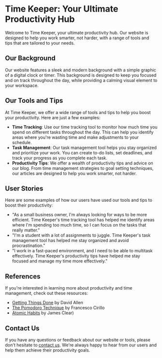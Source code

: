 <!--font:Roboto-->

# Time Keeper: Your Ultimate Productivity Hub

Welcome to Time Keeper, your ultimate productivity hub. Our website is designed to help you work smarter, not harder, with a range of tools and tips that are tailored to your needs.

## Our Background

Our website features a sleek and modern background with a simple graphic of a digital clock or timer. This background is designed to keep you focused and on track throughout the day, while providing a calming visual element to your workspace.

## Our Tools and Tips

At Time Keeper, we offer a wide range of tools and tips to help you boost your productivity. Here are just a few examples:

- **Time Tracking**: Use our time tracking tool to monitor how much time you spend on different tasks throughout the day. This can help you identify areas where you're wasting time and make adjustments to your schedule.
- **Task Management**: Our task management tool helps you stay organized and prioritize your work. You can create to-do lists, set deadlines, and track your progress as you complete each task.
- **Productivity Tips**: We offer a wealth of productivity tips and advice on our blog. From time management strategies to goal setting techniques, our articles are designed to help you work smarter, not harder.

## User Stories

Here are some examples of how our users have used our tools and tips to boost their productivity:

- "As a small business owner, I'm always looking for ways to be more efficient. Time Keeper's time tracking tool has helped me identify areas where I'm spending too much time, so I can focus on the tasks that really matter."
- "I'm a student with a lot of assignments to juggle. Time Keeper's task management tool has helped me stay organized and avoid procrastination."
- "I work in a fast-paced environment, and I need to be able to multitask effectively. Time Keeper's productivity tips have helped me stay focused and manage my time more effectively."

## References

If you're interested in learning more about productivity and time management, check out these resources:

- [Getting Things Done](#) by David Allen
- [The Pomodoro Technique](#) by Francesco Cirillo
- [Atomic Habits](#) by James Clear)

## Contact Us

If you have any questions or feedback about our website or tools, please don't hesitate to [contact us](#). We're always happy to hear from our users and help them achieve their productivity goals.

<!--

Write me content for website with wallpaper which alt text is:

"A wallpaper featuring a simple graphic of a digital clock or timer, with space for setting alarms and countdowns."

The name/title of the page should not be 1:1 copy of the alt text but rather a real content of the website which is using this wallpaper.

- Use markdown format 
- Start with heading
- Heading should be short and concise
- The content should look like a real website 
- The website should not be about the wallpaper, wallpaper is just a related background
- Heading should be contain work "wallpaper" or "background"
- Include real sections like references, contact, user stories, etc. use things relevant to the page purpose.
- Feel free to use structure like headings, bullets, numbering, blockquotes, paragraphs, horizontal lines, etc.
- You can use formatting like bold or _italic_
- You can include UTF-8 emojis
- Links should be only #hash anchors (and you can refer to the document itself)
- Do not include images


---


# Time Keeper: A Wallpaper for Your Productivity Needs

Welcome to Time Keeper, your go-to source for productivity tips and tools. Our website is designed to help you make the most of your time, whether you're a busy professional or a student trying to juggle multiple tasks.

## Our Wallpaper

Our wallpaper features a simple graphic of a digital clock or timer, with space for setting alarms and countdowns. This background is perfect for anyone who wants to stay focused and on track throughout the day. Whether you need to finish a project by a deadline or simply want to manage your time more effectively, our wallpaper can help you achieve your goals.

## How to Use Our Wallpaper

To use our wallpaper, simply download it from our website and set it as your desktop background. You can then customize the clock or timer to suit your needs. For example, you can set an alarm to remind you of an important meeting or deadline, or use the countdown feature to keep track of how much time you have left to complete a task.

## User Stories

Here are some examples of how our users have used our wallpaper to boost their productivity:

- "I'm a freelance writer, and I often struggle with procrastination. Since I started using Time Keeper's wallpaper, I've been able to stay focused and meet my deadlines more consistently."
- "As a college student, I have a lot of assignments to keep track of. Time Keeper's wallpaper has helped me stay organized and prioritize my work."
- "I work in a fast-paced environment, and I need to be able to multitask effectively. Time Keeper's wallpaper has helped me stay on top of my to-do list and avoid distractions."

## References

If you're interested in learning more about productivity and time management, check out these resources:

- [Getting Things Done](#) by David Allen
- [The Pomodoro Technique](#) by Francesco Cirillo
- [Atomic Habits](#) by James Clear

## Contact Us

If you have any questions or feedback about our website or wallpaper, please don't hesitate to [contact us](#). We're always happy to hear from our users and help them achieve their productivity goals.


---


Heading should not include word "wallpaper". The website should not be about the wallpaper itself, wallpaper is just a related background, rewrite whole content.


---


# Time Keeper: Boost Your Productivity with Our Tools and Tips

Welcome to Time Keeper, your ultimate resource for productivity tips and tools. We believe that time is our most valuable asset, and we're here to help you make the most of it.

## Our Background

Our website features a sleek and modern background with a simple graphic of a digital clock or timer. This background is designed to keep you focused and on track throughout the day. It's the perfect complement to our productivity tools and resources, which are designed to help you achieve your goals and manage your time more effectively.

## Our Tools and Tips

At Time Keeper, we offer a wide range of tools and tips to help you boost your productivity. Here are just a few examples:

- **Time Tracking**: Use our time tracking tool to monitor how much time you spend on different tasks throughout the day. This can help you identify areas where you're wasting time and make adjustments to your schedule.
- **Task Management**: Our task management tool helps you stay organized and prioritize your work. You can create to-do lists, set deadlines, and track your progress as you complete each task.
- **Productivity Tips**: We offer a wealth of productivity tips and advice on our blog. From time management strategies to goal setting techniques, our articles are designed to help you work smarter, not harder.

## User Stories

Here are some examples of how our users have used our tools and tips to boost their productivity:

- "As a small business owner, I'm always looking for ways to be more efficient. Time Keeper's time tracking tool has helped me identify areas where I'm spending too much time, so I can focus on the tasks that really matter."
- "I'm a student with a lot of assignments to juggle. Time Keeper's task management tool has helped me stay organized and avoid procrastination."
- "I work in a fast-paced environment, and I need to be able to multitask effectively. Time Keeper's productivity tips have helped me stay focused and manage my time more effectively."

## References

If you're interested in learning more about productivity and time management, check out these resources:

- [Getting Things Done](#) by David Allen
- [The Pomodoro Technique](#) by Francesco Cirillo
- [Atomic Habits](#) by James Clear

## Contact Us

If you have any questions or feedback about our website or tools, please don't hesitate to [contact us](#). We're always happy to hear from our users and help them achieve their productivity goals.


---


Heading is too long, rewrite whole content.


---


# Time Keeper: Your Ultimate Productivity Resource

Welcome to Time Keeper, your ultimate resource for boosting productivity and making the most of your time. Our website is designed to help you work smarter, not harder, with a range of tools and tips that are tailored to your needs.

## Our Background

Our website features a sleek and modern background with a simple graphic of a digital clock or timer. This background is designed to keep you focused and on track throughout the day, while providing a calming visual element to your workspace.

## Our Tools and Tips

At Time Keeper, we offer a wide range of tools and tips to help you boost your productivity. Here are just a few examples:

- **Time Tracking**: Use our time tracking tool to monitor how much time you spend on different tasks throughout the day. This can help you identify areas where you're wasting time and make adjustments to your schedule.
- **Task Management**: Our task management tool helps you stay organized and prioritize your work. You can create to-do lists, set deadlines, and track your progress as you complete each task.
- **Productivity Tips**: We offer a wealth of productivity tips and advice on our blog. From time management strategies to goal setting techniques, our articles are designed to help you work smarter, not harder.

## User Stories

Here are some examples of how our users have used our tools and tips to boost their productivity:

- "As a small business owner, I'm always looking for ways to be more efficient. Time Keeper's time tracking tool has helped me identify areas where I'm spending too much time, so I can focus on the tasks that really matter."
- "I'm a student with a lot of assignments to juggle. Time Keeper's task management tool has helped me stay organized and avoid procrastination."
- "I work in a fast-paced environment, and I need to be able to multitask effectively. Time Keeper's productivity tips have helped me stay focused and manage my time more effectively."

## References

If you're interested in learning more about productivity and time management, check out these resources:

- [Getting Things Done](#) by David Allen
- [The Pomodoro Technique](#) by Francesco Cirillo
- [Atomic Habits](#) by James Clear)

## Contact Us

If you have any questions or feedback about our website or tools, please don't hesitate to [contact us](#). We're always happy to hear from our users and help them achieve their productivity goals.


---


Heading is too long, rewrite whole content.


---


# Time Keeper: Your Ultimate Productivity Hub

Welcome to Time Keeper, your ultimate productivity hub. Our website is designed to help you work smarter, not harder, with a range of tools and tips that are tailored to your needs.

## Our Background

Our website features a sleek and modern background with a simple graphic of a digital clock or timer. This background is designed to keep you focused and on track throughout the day, while providing a calming visual element to your workspace.

## Our Tools and Tips

At Time Keeper, we offer a wide range of tools and tips to help you boost your productivity. Here are just a few examples:

- **Time Tracking**: Use our time tracking tool to monitor how much time you spend on different tasks throughout the day. This can help you identify areas where you're wasting time and make adjustments to your schedule.
- **Task Management**: Our task management tool helps you stay organized and prioritize your work. You can create to-do lists, set deadlines, and track your progress as you complete each task.
- **Productivity Tips**: We offer a wealth of productivity tips and advice on our blog. From time management strategies to goal setting techniques, our articles are designed to help you work smarter, not harder.

## User Stories

Here are some examples of how our users have used our tools and tips to boost their productivity:

- "As a small business owner, I'm always looking for ways to be more efficient. Time Keeper's time tracking tool has helped me identify areas where I'm spending too much time, so I can focus on the tasks that really matter."
- "I'm a student with a lot of assignments to juggle. Time Keeper's task management tool has helped me stay organized and avoid procrastination."
- "I work in a fast-paced environment, and I need to be able to multitask effectively. Time Keeper's productivity tips have helped me stay focused and manage my time more effectively."

## References

If you're interested in learning more about productivity and time management, check out these resources:

- [Getting Things Done](#) by David Allen
- [The Pomodoro Technique](#) by Francesco Cirillo
- [Atomic Habits](#) by James Clear)

## Contact Us

If you have any questions or feedback about our website or tools, please don't hesitate to [contact us](#). We're always happy to hear from our users and help them achieve their productivity goals.


---


Write me a Google font which is best fitting for the website.

Pick from the list:
- Inter
- Roboto
- Montserrat
- Futura
- Lato
- IBM Plex Sans
- Poppins
- Great Vibes
- Exo 2
- Open Sans
- Alegreya
- Orbitron
- Lobster
- Barlow Condensed
- Raleway
- Playfair Display
- Dancing Script


Write just the font name nothing else.


---


I recommend using the "Roboto" font for your website.

-->
